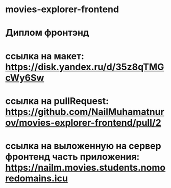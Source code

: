 # movies-explorer-frontend

# Диплом фронтэнд

# ссылка на макет: https://disk.yandex.ru/d/35z8qTMGcWy6Sw

# ссылка на pullRequest: https://github.com/NailMuhamatnurov/movies-explorer-frontend/pull/2

# ссылка на выложенную на сервер фронтенд часть приложения: https://nailm.movies.students.nomoredomains.icu